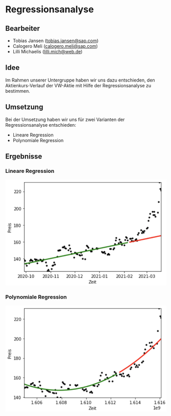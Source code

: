 # Regressionsanalyse

## Bearbeiter

- Tobias Jansen (tobias.jansen@sap.com)
- Calogero Meli (calogero.meli@sap.com)
- Lilli Michaelis (lilli.mich@web.de)

## Idee

Im Rahmen unserer Untergruppe haben wir uns dazu entschieden, den Aktienkurs-Verlauf der VW-Aktie mit Hilfe der Regressionsanalyse zu bestimmen. 

## Umsetzung

Bei der Umsetzung haben wir uns für zwei Varianten der Regressionsanalyse entschieden:

- Lineare Regression
- Polynomiale Regression

## Ergebnisse

### Lineare Regression
![Lineare Regression](https://github.com/AktienKursVorhersage/Regressionsanalyse/blob/cf91fe58a2183481ec060d85cce40983d82b7c55/linear.png "Lineare Regression")

### Polynomiale Regression
![Polynomiale Regression](https://github.com/AktienKursVorhersage/Regressionsanalyse/blob/cf91fe58a2183481ec060d85cce40983d82b7c55/poly.png "Polynomiale Regression")
